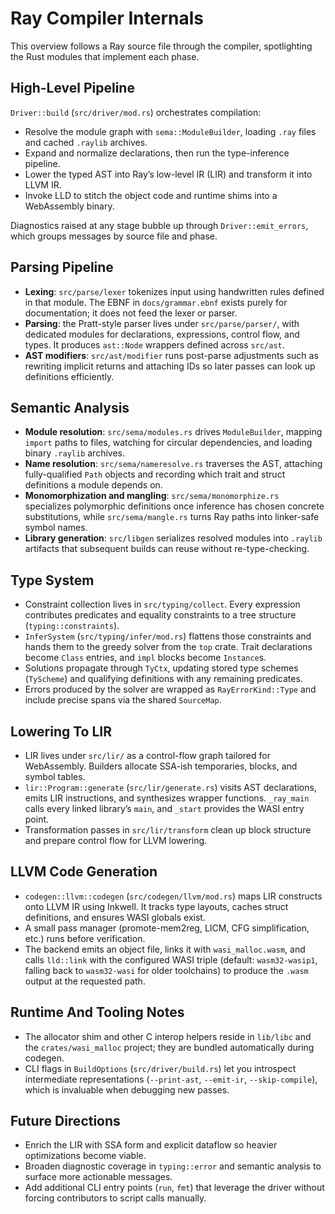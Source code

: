 # Ray Compiler Internals

This overview follows a Ray source file through the compiler, spotlighting the Rust modules that implement each phase.

## High-Level Pipeline
`Driver::build` (`src/driver/mod.rs`) orchestrates compilation:
- Resolve the module graph with `sema::ModuleBuilder`, loading `.ray` files and cached `.raylib` archives.
- Expand and normalize declarations, then run the type-inference pipeline.
- Lower the typed AST into Ray’s low-level IR (LIR) and transform it into LLVM IR.
- Invoke LLD to stitch the object code and runtime shims into a WebAssembly binary.

Diagnostics raised at any stage bubble up through `Driver::emit_errors`, which groups messages by source file and phase.

## Parsing Pipeline
- **Lexing**: `src/parse/lexer` tokenizes input using handwritten rules defined in that module. The EBNF in `docs/grammar.ebnf` exists purely for documentation; it does not feed the lexer or parser.
- **Parsing**: the Pratt-style parser lives under `src/parse/parser/`, with dedicated modules for declarations, expressions, control flow, and types. It produces `ast::Node` wrappers defined across `src/ast`.
- **AST modifiers**: `src/ast/modifier` runs post-parse adjustments such as rewriting implicit returns and attaching IDs so later passes can look up definitions efficiently.

## Semantic Analysis
- **Module resolution**: `src/sema/modules.rs` drives `ModuleBuilder`, mapping `import` paths to files, watching for circular dependencies, and loading binary `.raylib` archives.
- **Name resolution**: `src/sema/nameresolve.rs` traverses the AST, attaching fully-qualified `Path` objects and recording which trait and struct definitions a module depends on.
- **Monomorphization and mangling**: `src/sema/monomorphize.rs` specializes polymorphic definitions once inference has chosen concrete substitutions, while `src/sema/mangle.rs` turns Ray paths into linker-safe symbol names.
- **Library generation**: `src/libgen` serializes resolved modules into `.raylib` artifacts that subsequent builds can reuse without re-type-checking.

## Type System
- Constraint collection lives in `src/typing/collect`. Every expression contributes predicates and equality constraints to a tree structure (`typing::constraints`).
- `InferSystem` (`src/typing/infer/mod.rs`) flattens those constraints and hands them to the greedy solver from the `top` crate. Trait declarations become `Class` entries, and `impl` blocks become `Instance`s.
- Solutions propagate through `TyCtx`, updating stored type schemes (`TyScheme`) and qualifying definitions with any remaining predicates.
- Errors produced by the solver are wrapped as `RayErrorKind::Type` and include precise spans via the shared `SourceMap`.

## Lowering To LIR
- LIR lives under `src/lir/` as a control-flow graph tailored for WebAssembly. Builders allocate SSA-ish temporaries, blocks, and symbol tables.
- `lir::Program::generate` (`src/lir/generate.rs`) visits AST declarations, emits LIR instructions, and synthesizes wrapper functions. `_ray_main` calls every linked library’s `main`, and `_start` provides the WASI entry point.
- Transformation passes in `src/lir/transform` clean up block structure and prepare control flow for LLVM lowering.

## LLVM Code Generation
- `codegen::llvm::codegen` (`src/codegen/llvm/mod.rs`) maps LIR constructs onto LLVM IR using Inkwell. It tracks type layouts, caches struct definitions, and ensures WASI globals exist.
- A small pass manager (promote-mem2reg, LICM, CFG simplification, etc.) runs before verification.
- The backend emits an object file, links it with `wasi_malloc.wasm`, and calls `lld::link` with the configured WASI triple (default: `wasm32-wasip1`, falling back to `wasm32-wasi` for older toolchains) to produce the `.wasm` output at the requested path.

## Runtime And Tooling Notes
- The allocator shim and other C interop helpers reside in `lib/libc` and the `crates/wasi_malloc` project; they are bundled automatically during codegen.
- CLI flags in `BuildOptions` (`src/driver/build.rs`) let you introspect intermediate representations (`--print-ast`, `--emit-ir`, `--skip-compile`), which is invaluable when debugging new passes.

## Future Directions
- Enrich the LIR with SSA form and explicit dataflow so heavier optimizations become viable.
- Broaden diagnostic coverage in `typing::error` and semantic analysis to surface more actionable messages.
- Add additional CLI entry points (`run`, `fmt`) that leverage the driver without forcing contributors to script calls manually.

